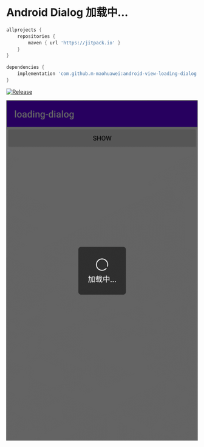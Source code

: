 
# Android Dialog 加载中...

```groovy
allprojects {
    repositories {
        maven { url 'https://jitpack.io' }
    }
}
```

```groovy
dependencies {
    implementation 'com.github.m-maohuawei:android-view-loading-dialog:latest.release'
}
```


[![Release](https://jitpack.io/v/m-maohuawei/android-view-loading-dialog.svg)](https://jitpack.io/#m-maohuawei/am-view-loading-dialog)



![](./photo/1.gif)



